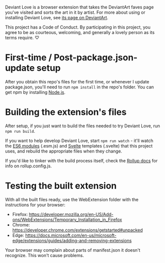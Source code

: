 Deviant Love is a browser extension that takes the DeviantArt faves page you've visited and sorts the art in it by artist. For more about using or installing Deviant Love, see [its page on DeviantArt](http://fav.me/d2my13o).

This project has a Code of Conduct. By participating in this project, you agree to be as courteous, welcoming, and generally a lovely person as its terms require. ♡

# First-time / Post-package.json-update setup

After you obtain this repo's files for the first time, or whenever I update package.json, you'll need to run `npm install` in the repo's folder. You can get npm by installing [Node.js](https://nodejs.org/).

# Building the extension's files

After setup, if you just want to build the files needed to try Deviant Love, run `npm run build`.

If you want to help develop Deviant Love, start `npm run watch` - it'll watch the [ES6 modules](https://hacks.mozilla.org/2015/08/es6-in-depth-modules/) (.esm.js) and [Svelte](https://svelte.dev/) templates (.svelte) that this project uses, and rebuild the appropriate files when they change.

If you'd like to tinker with the build process itself, check the [Rollup docs](https://webpack.js.org/) for info on rollup.config.js.

# Testing the built extension

With all the built files ready, use the WebExtension folder with the instructions for your browser:

* Firefox: https://developer.mozilla.org/en-US/Add-ons/WebExtensions/Temporary_Installation_in_Firefox
* Chrome: https://developer.chrome.com/extensions/getstarted#unpacked
* Edge: https://docs.microsoft.com/en-us/microsoft-edge/extensions/guides/adding-and-removing-extensions

Your browser may complain about parts of manifest.json it doesn't recognize. This won't cause problems.